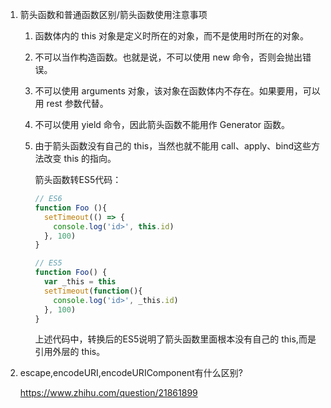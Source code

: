 1.  箭头函数和普通函数区别/箭头函数使用注意事项

    1. 函数体内的 this 对象是定义时所在的对象，而不是使用时所在的对象。
    
    2. 不可以当作构造函数。也就是说，不可以使用 new 命令，否则会抛出错误。
    
    3. 不可以使用 arguments 对象，该对象在函数体内不存在。如果要用，可以用 rest 参数代替。
    
    4. 不可以使用 yield 命令，因此箭头函数不能用作 Generator 函数。
    
    5. 由于箭头函数没有自己的 this，当然也就不能用 call、apply、bind这些方法改变 this 的指向。
    
       箭头函数转ES5代码：
    
       ```javascript
       // ES6
       function Foo (){
         setTimeout(() => {
           console.log('id>', this.id)
         }, 100)
       }
       
       // ES5
       function Foo() {
         var _this = this
         setTimeout(function(){
           console.log('id>', _this.id)
         }, 100)
       }
       ```
    
       上述代码中，转换后的ES5说明了箭头函数里面根本没有自己的 this,而是引用外层的 this。
    
1.  escape,encodeURI,encodeURIComponent有什么区别?

    <https://www.zhihu.com/question/21861899>
